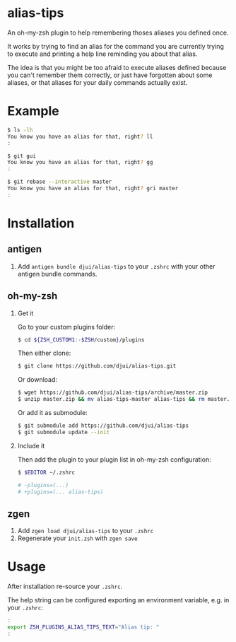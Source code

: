 # alias-tips

An oh-my-zsh plugin to help remembering thoses aliases you defined once.

It works by trying to find an alias for the command you are currently trying to
execute and printing a help line reminding you about that alias.

The idea is that you might be too afraid to execute aliases defined because you
can't remember them correctly, or just have forgotten about some aliases, or
that aliases for your daily commands actually exist.


# Example

```sh
$ ls -lh
You know you have an alias for that, right? ll
:

$ git gui
You know you have an alias for that, right? gg
:

$ git rebase --interactive master
You know you have an alias for that, right? gri master
:
```

# Installation

## antigen
1. Add `antigen bundle djui/alias-tips` to your `.zshrc` with your other antigen bundle commands.

## oh-my-zsh

1. Get it

    Go to your custom plugins folder:

    ```sh
    $ cd ${ZSH_CUSTOM1:-$ZSH/custom}/plugins
    ```

    Then either clone:

    ```sh
    $ git clone https://github.com/djui/alias-tips.git
    ```

    Or download:

    ```sh
    $ wget https://github.com/djui/alias-tips/archive/master.zip
    $ unzip master.zip && mv alias-tips-master alias-tips && rm master.zip
    ```

    Or add it as submodule:

    ```sh
    $ git submodule add https://github.com/djui/alias-tips
    $ git submodule update --init
    ```

2. Include it

    Then add the plugin to your plugin list in oh-my-zsh configuration:

    ```sh
    $ $EDITOR ~/.zshrc

    # -plugins=(...)
    # +plugins=(... alias-tips)
    ```

## zgen

1. Add `zgen load djui/alias-tips` to your `.zshrc`
2. Regenerate your `init.zsh` with `zgen save`

# Usage

After installation re-source your `.zshrc`.

The help string can be configured exporting an environment variable, e.g. in
your `.zshrc`:

```sh
:
export ZSH_PLUGINS_ALIAS_TIPS_TEXT="Alias tip: "
:
```
